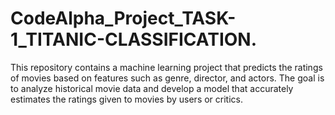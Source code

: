 # CodeAlpha_Project_TASK-1_TITANIC-CLASSIFICATION.
This repository contains a machine learning project that predicts the ratings of movies based on features such as genre, director, and actors. The goal is to analyze historical movie data and develop a model that accurately estimates the ratings given to movies by users or critics.
